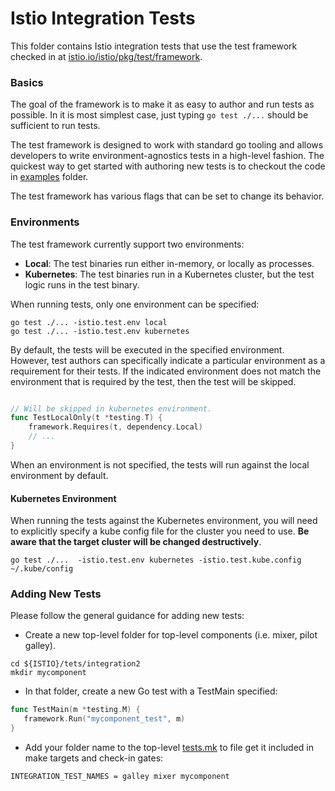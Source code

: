 # Istio Integration Tests

This folder contains Istio integration tests that use the test framework checked in at 
[istio.io/istio/pkg/test/framework](https://github.com/istio/istio/tree/master/pkg/test/framework).

### Basics

The goal of the framework is to make it as easy to author and run tests as possible. In it is most simplest
case, just typing ```go test ./...``` should be sufficient to run tests.

The test framework is designed to work with standard go tooling and allows developers
to write environment-agnostics tests in a high-level fashion. The quickest way to get started with authoring
new tests is to checkout the code in 
[examples](https://github.com/istio/istio/tree/master/tests/integration2/example) folder.

The test framework has various flags that can be set to change its behavior.

 
### Environments

The test framework currently support two environments:
 
  * **Local**: The test binaries run either in-memory, or locally as processes.
  * **Kubernetes**: The test binaries run in a Kubernetes cluster, but the test logic runs in the test binary.
  
When running tests, only one environment can be specified:

```shell
go test ./... -istio.test.env local
go test ./... -istio.test.env kubernetes
```

By default, the tests will be executed in the
specified environment. However, test authors can specifically indicate a particular environment as
a requirement for their tests. If the indicated environment does not match the environment that is required
by the test, then the test will be skipped.

```go

// Will be skipped in kubernetes environment.
func TestLocalOnly(t *testing.T) {
	framework.Requires(t, dependency.Local)
	// ...
}
```

When an environment is not specified, the tests will run against the local environment by default.

#### Kubernetes Environment

When running the tests against the Kubernetes environment, you will need to explicitly specify a kube config
file for the cluster you need to use. **Be aware that the target cluster will be changed destructively**.

```shell
go test ./...  -istio.test.env kubernetes -istio.test.kube.config ~/.kube/config
```

### Adding New Tests

Please follow the general guidance for adding new tests:

 * Create a new top-level folder for top-level components (i.e. mixer, pilot galley).

```shell 
cd ${ISTIO}/tets/integration2
mkdir mycomponent
```

 * In that folder, create a new Go test with a TestMain specified:
 
 ```Go
func TestMain(m *testing.M) {
	framework.Run("mycomponent_test", m)
}
 ```
 
  * Add your folder name to the top-level 
  [tests.mk](https://github.com/istio/istio/tree/master/tests/integration2/tests.mk) to file get it included 
  in make targets and check-in gates:
  
```make
INTEGRATION_TEST_NAMES = galley mixer mycomponent
``` 
